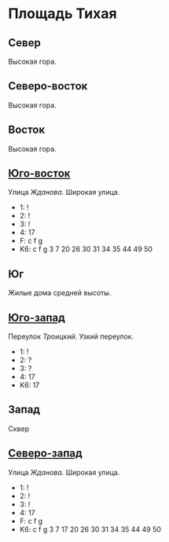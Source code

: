 # Площадь Тихая

## Север

Высокая гора.

## Северо-восток

Высокая гора.

## Восток

Высокая гора.

## [Юго-восток](./554075.md)

Улица *Жданова*.
Широкая улица.

* 1:    !
* 2:    !
* 3:    !
* 4:    17
* F:    c   f   g
* K6:   c   f   g
        3   7   20  26  30  31  34  35  44  49  50

## Юг

Жилые дома средней высоты.

## [Юго-запад](./550075.md)

Переулок *Троицкий*.
Узкий переулок.

* 1:    !
* 2:    ?
* 3:    ?
* 4:    17
* K6:   17

## Запад

Сквер

## [Северо-запад](./550070.md)

Улица *Жданова*.
Широкая улица.

* 1:    !
* 2:    !
* 3:    !
* 4:    17
* F:    c   f   g
* K6:   c   f   g
        3   7   17  20  26  30  31  34  35  44  49  50

